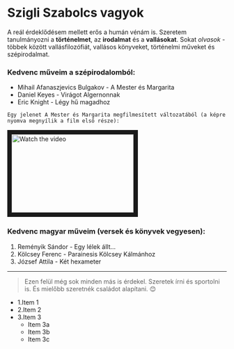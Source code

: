 # Szigli Szabolcs vagyok

A reál érdeklődésem mellett erős a humán vénám is. Szeretem tanulmányozni a **történelmet**, az **irodalmat** és a **vallásokat**. Sokat *olvasok* - többek között vallásfilozófiát, vallásos könyveket, történelmi műveket és szépirodalmat.

### Kedvenc műveim a szépirodalomból:

- Mihail Afanaszjevics Bulgakov - A Mester és Margarita
- Daniel Keyes - Virágot Algernonnak
- Eric Knight - Légy hű magadhoz  

         
`Egy jelenet A Mester és Margarita megfilmesített változatából (a képre nyomva megnyílik a film első része):`

<a href="https://www.youtube.com/watch?v=-i25M0i98Qg&list=PLU4kI1MEN_MBhULWeA6CCxtTWUoXlBcn6&ab_channel=Sadaa75" target="_blank">
 <img src="https://github.com/Szabolcs888/Short-introduction/blob/main/A%20Mester%20%C3%A9s%20Margarita.jpg" alt="Watch the video" width="280" height="180" border="10" />
</a>


### Kedvenc magyar műveim (versek és könyvek vegyesen):

1. Reményik Sándor - Egy lélek állt... 
2. Kölcsey Ferenc - Parainesis Kölcsey Kálmánhoz    
3. József Attila - Két hexameter 

---

> Ezen felül még sok minden más is érdekel. Szeretek írni és sportolni is. És mielőbb szeretnék családot alapítani. :blush:


* 1.Item 1
* 2.Item 2
* 3.Item 3
  * Item 3a
  * Item 3b
  * Item 3c
